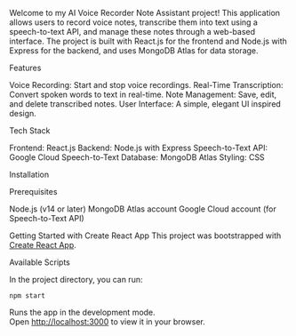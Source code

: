 Welcome to my AI Voice Recorder Note Assistant project! This application allows users to record voice notes, transcribe them into text using a speech-to-text API, and manage these notes through a web-based interface. The project is built with React.js for the frontend and Node.js with Express for the backend, and uses MongoDB Atlas for data storage.

Features

Voice Recording: Start and stop voice recordings.
Real-Time Transcription: Convert spoken words to text in real-time.
Note Management: Save, edit, and delete transcribed notes.
User Interface: A simple, elegant UI inspired design.

Tech Stack

Frontend: React.js
Backend: Node.js with Express
Speech-to-Text API: Google Cloud Speech-to-Text
Database: MongoDB Atlas
Styling: CSS

Installation

Prerequisites

Node.js (v14 or later)
MongoDB Atlas account
Google Cloud account (for Speech-to-Text API)



Getting Started with Create React App
This project was bootstrapped with [Create React App](https://github.com/facebook/create-react-app).

Available Scripts

In the project directory, you can run:

 `npm start`

Runs the app in the development mode.\
Open [http://localhost:3000](http://localhost:3000) to view it in your browser.


